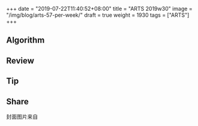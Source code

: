 +++
date = "2019-07-22T11:40:52+08:00"
title = "ARTS 2019w30"
image = "/img/blog/arts-57-per-week/"
draft = true
weight = 1930
tags = ["ARTS"]
+++


<!--more-->

## Algorithm

## Review


## Tip

## Share


封面图片来自 []() <a href="h"><i class="fa fa-dribbble" aria-hidden="true"></i> </a>